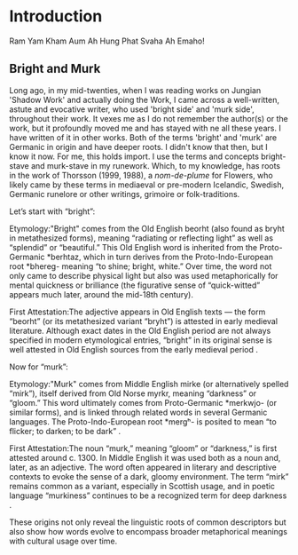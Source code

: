 # Introduction #

Ram Yam Kham Aum Ah Hung Phat Svaha Ah Emaho!

## Bright and Murk ##

Long ago, in my mid-twenties, when I was reading works on Jungian 'Shadow Work' and actually doing the Work, I came across a well-written, astute and evocative writer, who used 'bright side' and 'murk side', throughout their work. It vexes me as I do not remember the author(s) or the work, but it profoundly moved me and has stayed with ne all these years. I have written of it in other works. Both of the terms 'bright' and 'murk' are Germanic in origin and have deeper roots. I didn't know that then, but I know it now. For me, this holds import. I use the terms and concepts bright-stave and murk-stave in my runework. Which, to my knowledge, has roots in the work of Thorsson (1999, 1988), a *nom-de-plume* for Flowers, who likely came by these terms in mediaeval or pre-modern Icelandic, Swedish, Germanic runelore or other writings, grimoire or folk-traditions.


Let’s start with “bright”:

Etymology:"Bright" comes from the Old English beorht (also found as bryht in metathesized forms), meaning “radiating or reflecting light” as well as “splendid” or “beautiful.” This Old English word is inherited from the Proto-Germanic *berhtaz, which in turn derives from the Proto-Indo-European root *bhereg- meaning “to shine; bright, white.” Over time, the word not only came to describe physical light but also was used metaphorically for mental quickness or brilliance (the figurative sense of “quick-witted” appears much later, around the mid-18th century).

First Attestation:The adjective appears in Old English texts — the form “beorht” (or its metathesized variant “bryht”) is attested in early medieval literature. Although exact dates in the Old English period are not always specified in modern etymological entries, “bright” in its original sense is well attested in Old English sources from the early medieval period .

Now for “murk”:

Etymology:"Murk" comes from Middle English mirke (or alternatively spelled “mirk”), itself derived from Old Norse myrkr, meaning “darkness” or “gloom.” This word ultimately comes from Proto-Germanic *merkwjo- (or similar forms), and is linked through related words in several Germanic languages. The Proto-Indo-European root *mergʰ- is posited to mean “to flicker; to darken; to be dark” .

First Attestation:The noun “murk,” meaning “gloom” or “darkness,” is first attested around c. 1300. In Middle English it was used both as a noun and, later, as an adjective. The word often appeared in literary and descriptive contexts to evoke the sense of a dark, gloomy environment. The term “mirk” remains common as a variant, especially in Scottish usage, and in poetic language “murkiness” continues to be a recognized term for deep darkness .

These origins not only reveal the linguistic roots of common descriptors but also show how words evolve to encompass broader metaphorical meanings with cultural usage over time.

